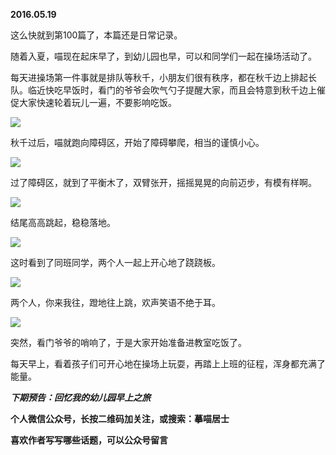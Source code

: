 
          
            
**2016.05.19**

这么快就到第100篇了，本篇还是日常记录。

随着入夏，喵现在起床早了，到幼儿园也早，可以和同学们一起在操场活动了。

每天进操场第一件事就是排队等秋千，小朋友们很有秩序，都在秋千边上排起长队。临近快吃早饭时，看门的爷爷会吹气勺子提醒大家，而且会特意到秋千边上催促大家快速轮着玩儿一遍，不要影响吃饭。



![](//upload-images.jianshu.io/upload_images/51001-0df424825eb5759e.jpg)




秋千过后，喵就跑向障碍区，开始了障碍攀爬，相当的谨慎小心。



![](//upload-images.jianshu.io/upload_images/51001-f174141e0fff66b2.jpg)




过了障碍区，就到了平衡木了，双臂张开，摇摇晃晃的向前迈步，有模有样啊。



![](//upload-images.jianshu.io/upload_images/51001-5feac1c4595b9932.jpg)




结尾高高跳起，稳稳落地。



![](//upload-images.jianshu.io/upload_images/51001-04f8e7c54f41b6a0.jpg)




这时看到了同班同学，两个人一起上开心地了跷跷板。




![](//upload-images.jianshu.io/upload_images/51001-82f7e3f0f65ba97b.jpg)




两个人，你来我往，蹬地往上跳，欢声笑语不绝于耳。




![](//upload-images.jianshu.io/upload_images/51001-8bff8f63bba8fe1c.jpg)




突然，看门爷爷的哨响了，于是大家开始准备进教室吃饭了。

每天早上，看着孩子们可开心地在操场上玩耍，再踏上上班的征程，浑身都充满了能量。


***下期预告：回忆我的幼儿园早上之旅***


**个人微信公众号，长按二维码加关注，或搜索：摹喵居士**

**喜欢作者写写哪些话题，可以公众号留言**




          
        